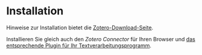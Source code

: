 # Installation

Hinweise zur Installation bietet die [Zotero-Download-Seite](https://www.zotero.org/download/).

Installieren Sie gleich auch den *Zotero Connector* für Ihren Browser und [das entsprechende Plugin für Ihr Textverarbeitungsprogramm](https://www.zotero.org/support/plugins#word_processor_and_writing_integration).